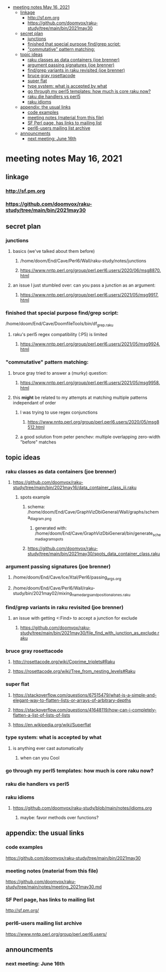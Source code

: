 - [meeting notes May 16, 2021](#org4dc612d)
  - [linkage](#orgc38ba59)
    - [<http://sf.pm.org>](#org74da7d1)
    - [<https://github.com/doomvox/raku-study/tree/main/bin/2021may30>](#orgc3b932b)
  - [secret plan](#org9eb41c7)
    - [junctions](#org3d9dddc)
    - [finished that special purpose find/grep script:](#orgf29ab7f)
    - ["commutative" pattern matching:](#orgc9e5e76)
  - [topic ideas](#orgc0db28a)
    - [raku classes as data containers (joe brenner)](#org6c150ed)
    - [argument passing signatures (joe brenner)](#orgdb97a39)
    - [find/grep variants in raku revisited (joe brenner)](#org174bd9a)
    - [bruce gray rosettacode](#orgbd79d39)
    - [super flat](#orgbf9eeec)
    - [type system: what is accepted by what](#org1f98edf)
    - [go through my perl5 templates: how much is core raku now?](#orgbba860e)
    - [raku die handlers vs perl5](#orgbe1cb53)
    - [raku idioms](#orgf566b70)
  - [appendix: the usual links](#org52a0128)
    - [code examples](#org9e626d4)
    - [meeting notes (material from this file)](#orgea4f306)
    - [SF Perl page, has links to mailing list](#orgdd0364d)
    - [perl6-users mailing list archive](#org80a6a3e)
  - [announcments](#org5ade0c9)
    - [next meeting: June 16th](#org80be1d2)


<a id="org4dc612d"></a>

# meeting notes May 16, 2021


<a id="orgc38ba59"></a>

## linkage


<a id="org74da7d1"></a>

### <http://sf.pm.org>


<a id="orgc3b932b"></a>

### <https://github.com/doomvox/raku-study/tree/main/bin/2021may30>


<a id="org9eb41c7"></a>

## secret plan


<a id="org3d9dddc"></a>

### junctions

1.  basics (we've talked about them before)

    1.  /home/doom/End/Cave/Perl6/Wall/raku-study/notes/junctions
    
    2.  <https://www.nntp.perl.org/group/perl.perl6.users/2020/06/msg8870.html>

2.  an issue I just stumbled over: can you pass a junction as an argument:

    1.  <https://www.nntp.perl.org/group/perl.perl6.users/2021/05/msg9917.html>


<a id="orgf29ab7f"></a>

### finished that special purpose find/grep script:

/home/doom/End/Cave/DoomfileTools/bin/df<sub>grep.raku</sub>

1.  raku's perl5 regex compatibility (:P5) is limited

    1.  <https://www.nntp.perl.org/group/perl.perl6.users/2021/05/msg9924.html>


<a id="orgc9e5e76"></a>

### "commutative" pattern matching:

1.  bruce gray tried to answer a (murky) question:

    1.  <https://www.nntp.perl.org/group/perl.perl6.users/2021/05/msg9958.html>

2.  this **might** be related to my attempts at matching multiple patterns independant of order

    1.  I was trying to use regex conjunctions
    
        1.  <https://www.nntp.perl.org/group/perl.perl6.users/2020/05/msg8512.html>
    
    2.  a good solution from peter penchev: multiple overlapping zero-width "before" matches


<a id="orgc0db28a"></a>

## topic ideas


<a id="org6c150ed"></a>

### raku classes as data containers (joe brenner)

1.  <https://github.com/doomvox/raku-study/tree/main/bin/2021may16/data_container_class_iii.raku>

    1.  spots example
    
        1.  schema: /home/doom/End/Cave/GraphVizDbiGeneral/Wall/graphs/schema<sub>diagram.png</sub>
        
            1.  generated with: /home/doom/End/Cave/GraphVizDbiGeneral/bin/generate<sub>schema</sub><sub>diagram</sub><sub>spots</sub>
        
        2.  <https://github.com/doomvox/raku-study/tree/main/bin/2021may30/spots_data_container_class.raku>


<a id="orgdb97a39"></a>

### argument passing signatures (joe brenner)

1.  /home/doom/End/Cave/Ice/Xtal/Perl6/passing<sub>args.org</sub>

2.  /home/doom/End/Cave/Perl6/Wall/raku-study/bin/2021may02/mixing<sub>named</sub><sub>args</sub><sub>and</sub><sub>positional</sub><sub>ones.raku</sub>


<a id="org174bd9a"></a>

### find/grep variants in raku revisited (joe brenner)

1.  an issue with getting <:Find> to accept a junction for exclude

    1.  <https://github.com/doomvox/raku-study/tree/main/bin/2021may30/file_find_with_junction_as_exclude.raku>


<a id="orgbd79d39"></a>

### bruce gray rosettacode

1.  <http://rosettacode.org/wiki/Coprime_triplets#Raku>

2.  <https://rosettacode.org/wiki/Tree_from_nesting_levels#Raku>


<a id="orgbf9eeec"></a>

### super flat

1.  <https://stackoverflow.com/questions/67515479/what-is-a-simple-and-elegant-way-to-flatten-lists-or-arrays-of-arbitrary-depths>

2.  <https://stackoverflow.com/questions/41648119/how-can-i-completely-flatten-a-list-of-lists-of-lists>

3.  <https://en.wikipedia.org/wiki/Superflat>


<a id="org1f98edf"></a>

### type system: what is accepted by what

1.  is anything ever cast automatically

    1.  when can you Cool


<a id="orgbba860e"></a>

### go through my perl5 templates: how much is core raku now?


<a id="orgbe1cb53"></a>

### raku die handlers vs perl5


<a id="orgf566b70"></a>

### raku idioms

1.  <https://github.com/doomvox/raku-study/blob/main/notes/idioms.org>

    1.  maybe: favor methods over functions?


<a id="org52a0128"></a>

## appendix: the usual links


<a id="org9e626d4"></a>

### code examples

<https://github.com/doomvox/raku-study/tree/main/bin/2021may30>


<a id="orgea4f306"></a>

### meeting notes (material from this file)

<https://github.com/doomvox/raku-study/tree/main/notes/meeting_2021may30.md>


<a id="orgdd0364d"></a>

### SF Perl page, has links to mailing list

<http://sf.pm.org/>


<a id="org80a6a3e"></a>

### perl6-users mailing list archive

<https://www.nntp.perl.org/group/perl.perl6.users/>


<a id="org5ade0c9"></a>

## announcments


<a id="org80be1d2"></a>

### next meeting: June 16th
